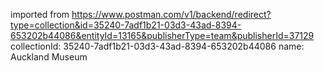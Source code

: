 imported from https://www.postman.com/v1/backend/redirect?type=collection&id=35240-7adf1b21-03d3-43ad-8394-653202b44086&entityId=13165&publisherType=team&publisherId=37129
collectionId: 35240-7adf1b21-03d3-43ad-8394-653202b44086
name: Auckland Museum
